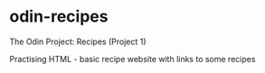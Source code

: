 # odin-recipes
The Odin Project: Recipes (Project 1)

Practising HTML - basic recipe website with links to some recipes